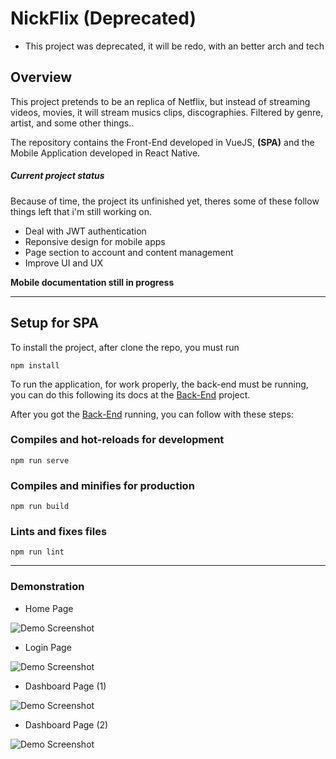 # NickFlix (Deprecated)
- This project was deprecated, it will be redo, with an better arch and tech

## Overview

This project pretends to be an replica of Netflix, but instead of streaming videos, movies, it will stream musics clips, discographies. Filtered by genre, artist, and some other things..

The repository contains the Front-End developed in VueJS, **(SPA)** and the Mobile Application developed in React Native.

##### Current project status

Because of time, the project its unfinished yet, theres some of these follow things left that i'm still working on.

- Deal with JWT authentication
- Reponsive design for mobile apps
- Page section to account and content management
- Improve UI and UX

**Mobile documentation still in progress**

---

## Setup for SPA

To install the project, after clone the repo, you must run

```
npm install
```

To run the application, for work properly, the back-end must be running, you can do this following its docs at the [Back-End](https://github.com/nicolaslima321/NickFlix-API) project.

After you got the [Back-End](https://github.com/nicolaslima321/NickFlix-API) running, you can follow with these steps:

### Compiles and hot-reloads for development
```
npm run serve
```

### Compiles and minifies for production
```
npm run build
```

### Lints and fixes files
```
npm run lint
```

---

### Demonstration

- Home Page

![Demo Screenshot](https://github.com/nicolaslima321/NickFlix/blob/master/public/home-screenshot.png?raw=true "Home Screenshot")

- Login Page

![Demo Screenshot](https://github.com/nicolaslima321/NickFlix/blob/master/public/login-screenshot.png?raw=true "Home Screenshot")

- Dashboard Page (1)

![Demo Screenshot](https://github.com/nicolaslima321/NickFlix/blob/master/public/dashboard-1-screenshot.png?raw=true "Home Screenshot")

- Dashboard Page (2)

![Demo Screenshot](https://github.com/nicolaslima321/NickFlix/blob/master/public/dashboard-2-screenshot.png?raw=true "Home Screenshot")
